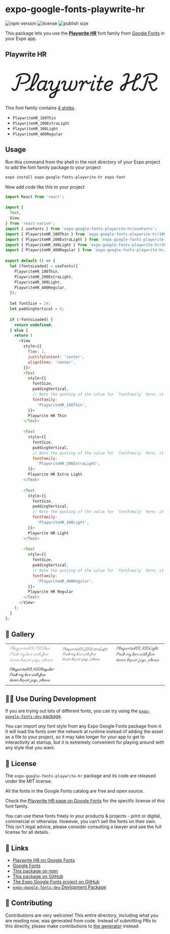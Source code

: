 # expo-google-fonts-playwrite-hr

![npm version](https://flat.badgen.net/npm/v/expo-google-fonts-playwrite-hr)
![license](https://flat.badgen.net/github/license/expo/google-fonts)
![publish size](https://flat.badgen.net/packagephobia/install/expo-google-fonts-playwrite-hr)

This package lets you use the [**Playwrite HR**](https://fonts.google.com/specimen/Playwrite+HR) font family from [Google Fonts](https://fonts.google.com/) in your Expo app.

## Playwrite HR

![Playwrite HR](./font-family.png)

This font family contains [4 styles](#-gallery).

- `PlaywriteHR_100Thin`
- `PlaywriteHR_200ExtraLight`
- `PlaywriteHR_300Light`
- `PlaywriteHR_400Regular`

## Usage

Run this command from the shell in the root directory of your Expo project to add the font family package to your project
```sh
expo install expo-google-fonts-playwrite-hr expo-font
```

Now add code like this to your project
```js
import React from 'react';

import {
  Text,
  View,
} from 'react-native';
import { useFonts } from 'expo-google-fonts-playwrite-hr/useFonts';
import { PlaywriteHR_100Thin } from 'expo-google-fonts-playwrite-hr/100Thin';
import { PlaywriteHR_200ExtraLight } from 'expo-google-fonts-playwrite-hr/200ExtraLight';
import { PlaywriteHR_300Light } from 'expo-google-fonts-playwrite-hr/300Light';
import { PlaywriteHR_400Regular } from 'expo-google-fonts-playwrite-hr/400Regular';

export default () => {
  let [fontsLoaded] = useFonts({
    PlaywriteHR_100Thin,
    PlaywriteHR_200ExtraLight,
    PlaywriteHR_300Light,
    PlaywriteHR_400Regular,
  });

  let fontSize = 24;
  let paddingVertical = 6;

  if (!fontsLoaded) {
    return undefined;
  } else {
    return (
      <View
        style={{
          flex: 1,
          justifyContent: 'center',
          alignItems: 'center',
        }}>
        <Text
          style={{
            fontSize,
            paddingVertical,
            // Note the quoting of the value for `fontFamily` here; it expects a string!
            fontFamily:
              'PlaywriteHR_100Thin',
          }}>
          Playwrite HR Thin
        </Text>

        <Text
          style={{
            fontSize,
            paddingVertical,
            // Note the quoting of the value for `fontFamily` here; it expects a string!
            fontFamily:
              'PlaywriteHR_200ExtraLight',
          }}>
          Playwrite HR Extra Light
        </Text>

        <Text
          style={{
            fontSize,
            paddingVertical,
            // Note the quoting of the value for `fontFamily` here; it expects a string!
            fontFamily:
              'PlaywriteHR_300Light',
          }}>
          Playwrite HR Light
        </Text>

        <Text
          style={{
            fontSize,
            paddingVertical,
            // Note the quoting of the value for `fontFamily` here; it expects a string!
            fontFamily:
              'PlaywriteHR_400Regular',
          }}>
          Playwrite HR Regular
        </Text>
      </View>
    );
  }
};

```

## 🔡 Gallery


||||
|-|-|-|
|![PlaywriteHR_100Thin](.//100Thin/PlaywriteHR_100Thin.ttf.png)|![PlaywriteHR_200ExtraLight](.//200ExtraLight/PlaywriteHR_200ExtraLight.ttf.png)|![PlaywriteHR_300Light](.//300Light/PlaywriteHR_300Light.ttf.png)||
|![PlaywriteHR_400Regular](.//400Regular/PlaywriteHR_400Regular.ttf.png)||||


## 👩‍💻 Use During Development

If you are trying out lots of different fonts, you can try using the [`expo-google-fonts-dev` package](https://github.com/freeboub/google-fonts/tree/master/font-packages/dev#readme).

You can import *any* font style from any Expo Google Fonts package from it. It will load the fonts
over the network at runtime instead of adding the asset as a file to your project, so it may take longer
for your app to get to interactivity at startup, but it is extremely convenient
for playing around with any style that you want.

## 📖 License

The `expo-google-fonts-playwrite-hr` package and its code are released under the MIT license.

All the fonts in the Google Fonts catalog are free and open source.

Check the [Playwrite HR page on Google Fonts](https://fonts.google.com/specimen/Playwrite+HR) for the specific license of this font family.

You can use these fonts freely in your products & projects - print or digital, commercial or otherwise. However, you can't sell the fonts on their own. This isn't legal advice, please consider consulting a lawyer and see the full license for all details.

## 🔗 Links

- [Playwrite HR on Google Fonts](https://fonts.google.com/specimen/Playwrite+HR)
- [Google Fonts](https://fonts.google.com/)
- [This package on npm](https://www.npmjs.com/package/expo-google-fonts-playwrite-hr)
- [This package on GitHub](https://github.com/freeboub/google-fonts/tree/master/font-packages/playwrite-hr)
- [The Expo Google Fonts project on GitHub](https://github.com/freeboub/google-fonts)
- [`expo-google-fonts-dev` Devlopment Package](https://github.com/freeboub/google-fonts/tree/master/font-packages/dev)

## 🤝 Contributing

Contributions are very welcome! This entire directory, including what you are reading now, was generated from code. Instead of submitting PRs to this directly, please make contributions to [the generator](https://github.com/freeboub/google-fonts/tree/master/packages/generator) instead.
